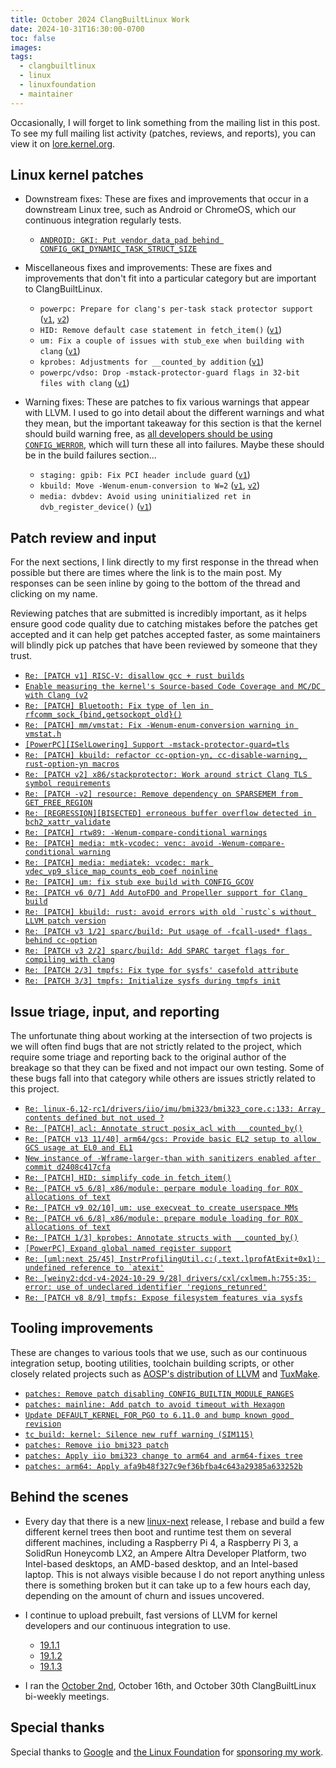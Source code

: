 ```yaml
---
title: October 2024 ClangBuiltLinux Work
date: 2024-10-31T16:30:00-0700
toc: false
images:
tags:
  - clangbuiltlinux
  - linux
  - linuxfoundation
  - maintainer
---
```


Occasionally, I will forget to link something from the mailing list in this post. To see my full mailing list activity (patches, reviews, and reports), you can view it on [lore.kernel.org](https://lore.kernel.org/all/?q=f:nathan@kernel.org).

## Linux kernel patches

* Downstream fixes: These are fixes and improvements that occur in a downstream Linux tree, such as Android or ChromeOS, which our continuous integration regularly tests.

  * [`ANDROID: GKI: Put vendor_data_pad behind CONFIG_GKI_DYNAMIC_TASK_STRUCT_SIZE`](https://android-review.googlesource.com/c/kernel/common/+/3311875)

* Miscellaneous fixes and improvements: These are fixes and improvements that don't fit into a particular category but are important to ClangBuiltLinux.

  * `powerpc: Prepare for clang's per-task stack protector support` ([`v1`](https://lore.kernel.org/20241007-powerpc-fix-stackprotector-test-clang-v1-0-08c15b2694e4@kernel.org/), [`v2`](https://lore.kernel.org/20241009-powerpc-fix-stackprotector-test-clang-v2-0-12fb86b31857@kernel.org/))
  * `HID: Remove default case statement in fetch_item()` ([`v1`](https://lore.kernel.org/20241015-hid-fix-fetch_item-unreachable-v1-1-b131cd10dbd1@kernel.org/))
  * `um: Fix a couple of issues with stub_exe when building with clang` ([`v1`](https://lore.kernel.org/20241016-uml-fix-stub_exe-clang-v1-0-3d6381dc5a78@kernel.org/))
  * `kprobes: Adjustments for __counted_by addition` ([`v1`](https://lore.kernel.org/20241030-kprobes-fix-counted-by-annotation-v1-0-8f266001fad0@kernel.org/))
  * `powerpc/vdso: Drop -mstack-protector-guard flags in 32-bit files with clang` ([`v1`](https://lore.kernel.org/20241030-powerpc-vdso-drop-stackp-flags-clang-v1-1-d95e7376d29c@kernel.org/))

* Warning fixes: These are patches to fix various warnings that appear with LLVM. I used to go into detail about the different warnings and what they mean, but the important takeaway for this section is that the kernel should build warning free, as [all developers should be using `CONFIG_WERROR`](https://lore.kernel.org/r/CAHk-=wifoM9VOp-55OZCRcO9MnqQ109UTuCiXeZ-eyX_JcNVGg@mail.gmail.com/), which will turn these all into failures. Maybe these should be in the build failures section...

  * `staging: gpib: Fix PCI header include guard` ([`v1`](https://lore.kernel.org/20241015-staging-gpib-fix-pci-header-guard-v1-1-dfa45fe8d63f@kernel.org/))
  * `kbuild: Move -Wenum-enum-conversion to W=2` ([`v1`](https://lore.kernel.org/20241016-disable-two-clang-enum-warnings-v1-1-ae886d7a0269@kernel.org/), [`v2`](https://lore.kernel.org/20241017-disable-two-clang-enum-warnings-v2-1-163ac04346ae@kernel.org/))
  * `media: dvbdev: Avoid using uninitialized ret in dvb_register_device()` ([`v1`](https://lore.kernel.org/20241021-dvbdev-fix-uninitialized-return-v1-1-a704945f20e5@kernel.org/))



## Patch review and input

For the next sections, I link directly to my first response in the thread when possible but there are times where the link is to the main post. My responses can be seen inline by going to the bottom of the thread and clicking on my name.

Reviewing patches that are submitted is incredibly important, as it helps ensure good code quality due to catching mistakes before the patches get accepted and it can help get patches accepted faster, as some maintainers will blindly pick up patches that have been reviewed by someone that they trust.

* [`Re: [PATCH v1] RISC-V: disallow gcc + rust builds`](https://lore.kernel.org/20241001185525.GA29379@thelio-3990X/)
* [`Enable measuring the kernel's Source-based Code Coverage and MC/DC with Clang (v2`](https://lore.kernel.org/llvm/?q=f%3Anathan%40kernel.org+t%3Awentao+v2)
* [`Re: [PATCH] Bluetooth: Fix type of len in rfcomm_sock_{bind,getsockopt_old}()`](https://lore.kernel.org/20241002152227.GA3292493@thelio-3990X/)
* [`Re: [PATCH] mm/vmstat: Fix -Wenum-enum-conversion warning in vmstat.h`](https://lore.kernel.org/20241008005136.GA241099@thelio-3990X/)
* [`[PowerPC][ISelLowering] Support -mstack-protector-guard=tls`](https://github.com/llvm/llvm-project/pull/110928#issuecomment-2398802332)
* [`Re: [PATCH] kbuild: refactor cc-option-yn, cc-disable-warning, rust-option-yn macros`](https://lore.kernel.org/20241009182709.GA3274931@thelio-3990X/)
* [`Re: [PATCH v2] x86/stackprotector: Work around strict Clang TLS symbol requirements`](https://lore.kernel.org/20241016021045.GA1000009@thelio-3990X/)
* [`Re: [PATCH -v2] resource: Remove dependency on SPARSEMEM from GET_FREE_REGION`](https://lore.kernel.org/20241016153833.GA385255@thelio-3990X/)
* [`Re: [REGRESSION][BISECTED] erroneous buffer overflow detected in bch2_xattr_validate`](https://lore.kernel.org/20241017165522.GA370674@thelio-3990X/)
* [`Re: [PATCH] rtw89: -Wenum-compare-conditional warnings`](https://lore.kernel.org/20241018224058.GA2635543@thelio-3990X/)
* [`Re: [PATCH] media: mtk-vcodec: venc: avoid -Wenum-compare-conditional warning`](https://lore.kernel.org/20241018224136.GB2635543@thelio-3990X/)
* [`Re: [PATCH] media: mediatek: vcodec: mark vdec_vp9_slice_map_counts_eob_coef noinline`](https://lore.kernel.org/20241018224502.GC2635543@thelio-3990X/)
* [`Re: [PATCH] um: fix stub exe build with CONFIG_GCOV`](https://lore.kernel.org/20241027220913.GC2755311@thelio-3990X/)
* [`Re: [PATCH v6 0/7] Add AutoFDO and Propeller support for Clang build`](https://lore.kernel.org/20241027221702.GD2755311@thelio-3990X/)
* [```Re: [PATCH] kbuild: rust: avoid errors with old `rustc`s without LLVM patch version```](https://lore.kernel.org/20241027222505.GA2882707@thelio-3990X/)
* [`Re: [PATCH v3 1/2] sparc/build: Put usage of -fcall-used* flags behind cc-option`](https://lore.kernel.org/20241029222421.GA2632697@thelio-3990X/)
* [`Re: [PATCH v3 2/2] sparc/build: Add SPARC target flags for compiling with clang`](https://lore.kernel.org/20241029222446.GB2632697@thelio-3990X/)
* [`Re: [PATCH 2/3] tmpfs: Fix type for sysfs' casefold attribute`](https://lore.kernel.org/20241101071208.GA2962282@thelio-3990X/)
* [`Re: [PATCH 3/3] tmpfs: Initialize sysfs during tmpfs init`](https://lore.kernel.org/20241101071942.GB2962282@thelio-3990X/)



## Issue triage, input, and reporting

The unfortunate thing about working at the intersection of two projects is we will often find bugs that are not strictly related to the project, which require some triage and reporting back to the original author of the breakage so that they can be fixed and not impact our own testing. Some of these bugs fall into that category while others are issues strictly related to this project.

* [`Re: linux-6.12-rc1/drivers/iio/imu/bmi323/bmi323_core.c:133: Array contents defined but not used ?`](https://lore.kernel.org/20240930151542.GA3556370@thelio-3990X/)
* [`Re: [PATCH] acl: Annotate struct posix_acl with __counted_by()`](https://lore.kernel.org/20241002034252.GA2770260@thelio-3990X/)
* [`Re: [PATCH v13 11/40] arm64/gcs: Provide basic EL2 setup to allow GCS usage at EL0 and EL1`](https://lore.kernel.org/20241009204903.GA3353168@thelio-3990X/)
* [`New instance of -Wframe-larger-than with sanitizers enabled after commit d2408c417cfa`](https://github.com/llvm/llvm-project/issues/111903)
* [`Re: [PATCH] HID: simplify code in fetch_item()`](https://lore.kernel.org/20241010222451.GA3571761@thelio-3990X/)
* [`Re: [PATCH v5 6/8] x86/module: perpare module loading for ROX allocations of text`](https://lore.kernel.org/20241010225411.GA922684@thelio-3990X/)
* [`Re: [PATCH v9 02/10] um: use execveat to create userspace MMs`](https://lore.kernel.org/20241016023426.GA1115452@thelio-3990X/)
* [`Re: [PATCH v6 6/8] x86/module: prepare module loading for ROX allocations of text`](https://lore.kernel.org/20241021221519.GA3567210@thelio-3990X/)
* [`Re: [PATCH 1/3] kprobes: Annotate structs with __counted_by()`](https://lore.kernel.org/20241022205557.GA3004519@thelio-3990X/)
* [`[PowerPC] Expand global named register support`](https://github.com/llvm/llvm-project/pull/112603#issuecomment-2430709704)
* [```Re: [uml:next 25/45] InstrProfilingUtil.c:(.text.lprofAtExit+0x1): undefined reference to `atexit'```](https://lore.kernel.org/20241025012108.GB740745@thelio-3990X/)
* [`Re: [weiny2:dcd-v4-2024-10-29 9/28] drivers/cxl/cxlmem.h:755:35: error: use of undeclared identifier 'regions_retunred'`](https://lore.kernel.org/20241030162522.GA2228266@thelio-3990X/)
* [`Re: [PATCH v8 8/9] tmpfs: Expose filesystem features via sysfs`](https://lore.kernel.org/20241031051822.GA2947788@thelio-3990X/)



## Tooling improvements

These are changes to various tools that we use, such as our continuous integration setup, booting utilities, toolchain building scripts, or other closely related projects such as [AOSP's distribution of LLVM](https://android.googlesource.com/platform/prebuilts/clang/host/linux-x86/) and [TuxMake](https://tuxmake.org).

* [`patches: Remove patch disabling CONFIG_BUILTIN_MODULE_RANGES`](https://github.com/ClangBuiltLinux/continuous-integration2/pull/781)
* [`patches: mainline: Add patch to avoid timeout with Hexagon`](https://github.com/ClangBuiltLinux/continuous-integration2/pull/782)
* [`Update DEFAULT_KERNEL_FOR_PGO to 6.11.0 and bump known good revision`](https://github.com/ClangBuiltLinux/tc-build/pull/279)
* [`tc_build: kernel: Silence new ruff warning (SIM115)`](https://github.com/ClangBuiltLinux/tc-build/pull/280)
* [`patches: Remove iio bmi323 patch`](https://github.com/ClangBuiltLinux/continuous-integration2/pull/783)
* [`patches: Apply iio bmi323 change to arm64 and arm64-fixes tree`](https://github.com/ClangBuiltLinux/continuous-integration2/pull/784)
* [`patches: arm64: Apply afa9b48f327c9ef36bfba4c643a29385a633252b`](https://github.com/ClangBuiltLinux/continuous-integration2/pull/785)



## Behind the scenes

* Every day that there is a new [linux-next](https://git.kernel.org/pub/scm/linux/kernel/git/next/linux-next.git/) release, I rebase and build a few different kernel trees then boot and runtime test them on several different machines, including a Raspberry Pi 4, a Raspberry Pi 3, a SolidRun Honeycomb LX2, an Ampere Altra Developer Platform, two Intel-based desktops, an AMD-based desktop, and an Intel-based laptop. This is not always visible because I do not report anything unless there is something broken but it can take up to a few hours each day, depending on the amount of churn and issues uncovered.

* I continue to upload prebuilt, fast versions of LLVM for kernel developers and our continuous integration to use.

  * [19.1.1](https://lore.kernel.org/20241002035002.GA2829204@thelio-3990X/)
  * [19.1.2](https://lore.kernel.org/20241015192630.GA1410876@thelio-3990X/)
  * [19.1.3](https://lore.kernel.org/20241030180500.GA2334578@thelio-3990X/)

* I ran the [October 2nd](https://github.com/ClangBuiltLinux/meeting-notes/pull/58), October 16th, and October 30th ClangBuiltLinux bi-weekly meetings.



## Special thanks

Special thanks to [Google](https://www.google.com/) and [the Linux Foundation](https://www.linuxfoundation.org) for [sponsoring my work](https://www.linuxfoundation.org/press/press-release/google-funds-linux-kernel-developers-to-focus-exclusively-on-security).
